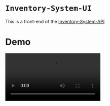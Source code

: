 # `Inventory-System-UI`
This is a front-end of the [Inventory-System-API](https://github.com/abrehan2/Inventory-System-API.git)
# Demo
<video src="https://streamable.com/hnt2h9" controls title="Demo"></video>

